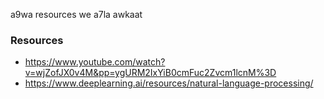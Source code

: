 a9wa resources we a7la awkaat

### Resources
- https://www.youtube.com/watch?v=wjZofJX0v4M&pp=ygURM2IxYiB0cmFuc2Zvcm1lcnM%3D
- https://www.deeplearning.ai/resources/natural-language-processing/
